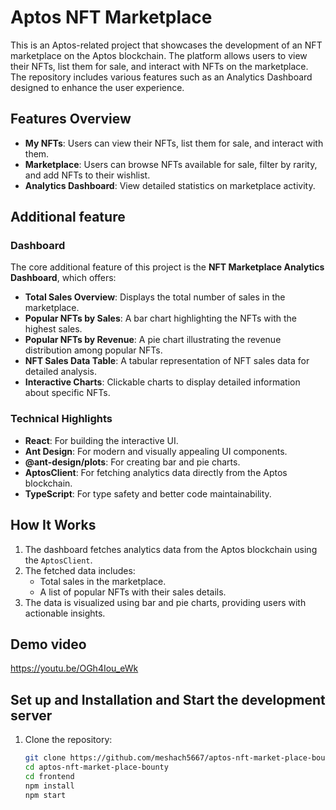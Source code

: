 # Aptos NFT Marketplace

This is an Aptos-related project that showcases the development of an NFT marketplace on the Aptos blockchain. The platform allows users to view their NFTs, list them for sale, and interact with NFTs on the marketplace. The repository includes various features such as an Analytics Dashboard designed to enhance the user experience.


## Features Overview

- **My NFTs**: Users can view their NFTs, list them for sale, and interact with them.
- **Marketplace**: Users can browse NFTs available for sale, filter by rarity, and add NFTs to their wishlist.
- **Analytics Dashboard**: View detailed statistics on marketplace activity.

## Additional feature
### Dashboard
The core additional feature of this project is the **NFT Marketplace Analytics Dashboard**, which offers:
- **Total Sales Overview**: Displays the total number of sales in the marketplace.
- **Popular NFTs by Sales**: A bar chart highlighting the NFTs with the highest sales.
- **Popular NFTs by Revenue**: A pie chart illustrating the revenue distribution among popular NFTs.
- **NFT Sales Data Table**: A tabular representation of NFT sales data for detailed analysis.
- **Interactive Charts**: Clickable charts to display detailed information about specific NFTs.


### Technical Highlights
- **React**: For building the interactive UI.
- **Ant Design**: For modern and visually appealing UI components.
- **@ant-design/plots**: For creating bar and pie charts.
- **AptosClient**: For fetching analytics data directly from the Aptos blockchain.
- **TypeScript**: For type safety and better code maintainability.

## How It Works

1. The dashboard fetches analytics data from the Aptos blockchain using the `AptosClient`.
2. The fetched data includes:
   - Total sales in the marketplace.
   - A list of popular NFTs with their sales details.
3. The data is visualized using bar and pie charts, providing users with actionable insights.

## Demo video


https://youtu.be/OGh4Iou_eWk



## Set up and Installation and  Start the development server
1. Clone the repository:
   ```bash
   git clone https://github.com/meshach5667/aptos-nft-market-place-bounty
   cd aptos-nft-market-place-bounty
   cd frontend
   npm install
   npm start





